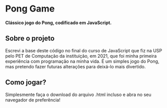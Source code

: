 # Pong Game
**Clássico jogo do Pong, codificado em JavaScript.**

## Sobre o projeto
Escrevi a base deste código no final do curso de JavaScript que fiz na USP pelo PET de Computação da instituição, em 2021, que foi minha primeira experiência com programação na minha vida. É um simples jogo do Pong, mas pretendo fazer futuras alterações para deixá-lo mais divertido.

## Como jogar?
Simplesmente faça o download do arquivo .html incluso e abra no seu navegador de preferência!




